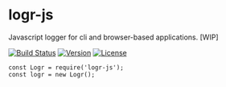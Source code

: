 # logr-js

Javascript logger for cli and browser-based applications. [WIP]

[![Build Status](https://travis-ci.org/samueleishion/logr-js.svg?branch=master)](https://travis-ci.com/samueleishion/logr-js) [![Version](https://img.shields.io/npm/v/logr-js.svg)](https://www.npmjs.com/package/logr-js) [![License](https://img.shields.io/npm/l/logr-js.svg)](LICENSE)

```
const Logr = require('logr-js');
const logr = new Logr();
```
